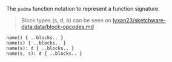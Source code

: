 The `padma` function notation to represent a function signature.

> Block types (s, d, b) can be seen on [Iyxan23/sketchware-data:data/block-opcodes.md](https://github.com/Iyxan23/sketchware-data/blob/main/data/block-opcodes.md)

```text
name() { ..blocks.. }
name(s) { ..blocks.. }
name(s): d { ..blocks.. }
name(s, s): d { ..blocks.. }
```